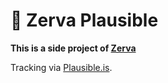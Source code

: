 # 🌱 Zerva Plausible

**This is a side project of [Zerva](https://github.com/holtwick/zerva)**

Tracking via [Plausible.is](https://plausible.is/).
